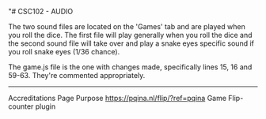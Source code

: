 "# CSC102 - AUDIO

The two sound files are located on the 'Games' tab and are played when you roll the dice. The first file will play generally when you roll the dice and the second sound file will take over and play a snake eyes specific sound if you roll snake eyes (1/36 chance).

The game.js file is the one with changes made, specifically lines 15, 16 and 59-63. They're commented appropriately.
___________

Accreditations				Page		Purpose
https://pqina.nl/flip/?ref=pqina	Game		Flip-counter plugin